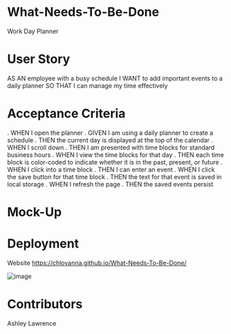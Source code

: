 # What-Needs-To-Be-Done
Work Day Planner

# User Story
AS AN employee with a busy schedule
I WANT to add important events to a daily planner
SO THAT I can manage my time effectively

# Acceptance Criteria
. WHEN I open the planner
. GIVEN I am using a daily planner to create a schedule
. THEN the current day is displayed at the top of the calendar
. WHEN I scroll down
. THEN I am presented with time blocks for standard business hours
. WHEN I view the time blocks for that day
. THEN each time block is color-coded to indicate whether it is in the past, present, or future
. WHEN I click into a time block
. THEN I can enter an event
. WHEN I click the save button for that time block
. THEN the text for that event is saved in local storage
. WHEN I refresh the page
. THEN the saved events persist

# Mock-Up


# Deployment
Website https://chlovanna.github.io/What-Needs-To-Be-Done/

![image](https://user-images.githubusercontent.com/97860472/164504690-19e76a5a-f4a8-4a16-b7e9-d9f8e1c8bdf7.png)

# Contributors
Ashley Lawrence
